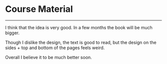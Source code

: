 # Course Material

---

I think that the idea is very good. In a few months the book will be much bigger.

Though I dislike the design, the text is good to read, but the design on the sides + top and bottom of the pages feels weird.

Overall I believe it to be much better soon.

